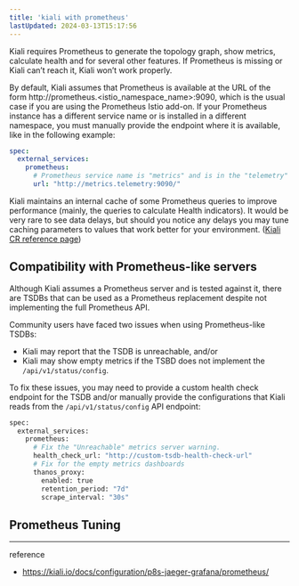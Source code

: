 ```yaml
---
title: 'kiali with prometheus'
lastUpdated: 2024-03-13T15:17:56
---
```


Kiali requires Prometheus to generate the topology graph, show metrics, calculate health and for several other features. If Prometheus is missing or Kiali can’t reach it, Kiali won’t work properly.

By default, Kiali assumes that Prometheus is available at the URL of the form http://prometheus.<istio_namespace_name>:9090, which is the usual case if you are using the Prometheus Istio add-on. If your Prometheus instance has a different service name or is installed in a different namespace, you must manually provide the endpoint where it is available, like in the following example:

```yaml
spec:
  external_services:
    prometheus:
      # Prometheus service name is "metrics" and is in the "telemetry" namespace
      url: "http://metrics.telemetry:9090/"
```

Kiali maintains an internal cache of some Prometheus queries to improve performance (mainly, the queries to calculate Health indicators). It would be very rare to see data delays, but should you notice any delays you may tune caching parameters to values that work better for your environment. ([Kiali CR reference page](https://kiali.io/docs/configuration/kialis.kiali.io/#example-cr))

## Compatibility with Prometheus-like servers

Although Kiali assumes a Prometheus server and is tested against it, there are TSDBs that can be used as a Prometheus replacement despite not implementing the full Prometheus API.

Community users have faced two issues when using Prometheus-like TSDBs:

- Kiali may report that the TSDB is unreachable, and/or
- Kiali may show empty metrics if the TSBD does not implement the `/api/v1/status/config`.

To fix these issues, you may need to provide a custom health check endpoint for the TSDB and/or manually provide the configurations that Kiali reads from the `/api/v1/status/config` API endpoint:

```bash
spec:
  external_services:
    prometheus:
      # Fix the "Unreachable" metrics server warning.
      health_check_url: "http://custom-tsdb-health-check-url"
      # Fix for the empty metrics dashboards
      thanos_proxy:
        enabled: true
        retention_period: "7d"
        scrape_interval: "30s"
```

## Prometheus Tuning





---
reference
- https://kiali.io/docs/configuration/p8s-jaeger-grafana/prometheus/